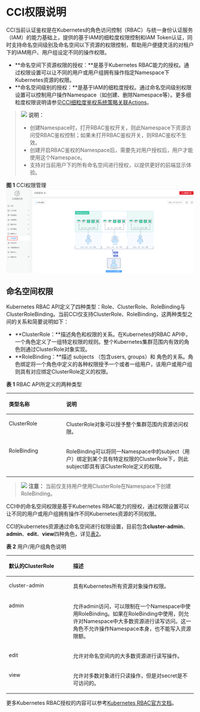 # CCI权限说明<a name="cci_01_0093"></a>

CCI当前认证鉴权是在Kubernetes的角色访问控制（RBAC）与统一身份认证服务（IAM）的能力基础上，提供的基于IAM的细粒度权限控制和IAM Token认证，同时支持命名空间级别及命名空间以下资源的权限控制，帮助用户便捷灵活的对租户下的IAM用户、用户组设定不同的操作权限。

-   **命名空间下资源权限的授权：**是基于Kubernetes RBAC能力的授权。通过权限设置可以让不同的用户或用户组拥有操作指定Namespace下Kubernetes资源的权限。
-   **命名空间级别的授权：**是基于IAM的细粒度授权。通过命名空间级别权限设置可以控制用户操作Namespace（如创建、删除Namespace等）。更多细粒度权限说明请参见[CCI细粒度鉴权系统策略关联Actions](https://support.huaweicloud.com/productdesc-cci/cci_03_0008.html#section0)。

>![](public_sys-resources/icon-note.gif) **说明：** 
>-   创建Namespace时，打开RBAC鉴权开关，则此Namespace下资源访问受RBAC鉴权控制；如果未打开RBAC鉴权开关，则RBAC鉴权不生效。
>-   创建开启RBAC鉴权的Namespace后，需要先对用户授权后，用户才能使用这个Namespace。
>-   支持对当前用户下的所有命名空间进行授权，以提供更好的前端显示体验。

**图 1**  CCI权限管理<a name="fig338584562419"></a>  
![](figures/CCI权限管理.png "CCI权限管理")

## 命名空间权限<a name="section944114820217"></a>

Kubernetes RBAC API定义了四种类型：Role、ClusterRole、RoleBinding与ClusterRoleBinding。当前CCI仅支持ClusterRole、RoleBinding，这两种类型之间的关系和简要说明如下：

-   **ClusterRole：**描述角色和权限的关系。在Kubernetes的RBAC API中，一个角色定义了一组特定权限的规则。整个Kubernetes集群范围内有效的角色则通过ClusterRole对象实现。
-   **RoleBinding：**描述 subjects （包含users, groups）和 角色的关系。角色绑定将一个角色中定义的各种权限授予一个或者一组用户，该用户或用户组则具有对应绑定ClusterRole定义的权限。

**表 1**  RBAC API所定义的两种类型

<a name="table7143142111614"></a>
<table><thead align="left"><tr id="row1914410211164"><th class="cellrowborder" valign="top" width="30.620000000000005%" id="mcps1.2.3.1.1"><p id="p614452101611"><a name="p614452101611"></a><a name="p614452101611"></a>类型名称</p>
</th>
<th class="cellrowborder" valign="top" width="69.38%" id="mcps1.2.3.1.2"><p id="p12144622163"><a name="p12144622163"></a><a name="p12144622163"></a>说明</p>
</th>
</tr>
</thead>
<tbody><tr id="row2014418219161"><td class="cellrowborder" valign="top" width="30.620000000000005%" headers="mcps1.2.3.1.1 "><p id="p4498748131713"><a name="p4498748131713"></a><a name="p4498748131713"></a>ClusterRole</p>
</td>
<td class="cellrowborder" valign="top" width="69.38%" headers="mcps1.2.3.1.2 "><p id="p176330155212"><a name="p176330155212"></a><a name="p176330155212"></a>ClusterRole对象可以授予整个集群范围内资源访问权限。</p>
</td>
</tr>
<tr id="row16145329168"><td class="cellrowborder" valign="top" width="30.620000000000005%" headers="mcps1.2.3.1.1 "><p id="p13145527161"><a name="p13145527161"></a><a name="p13145527161"></a>RoleBinding</p>
</td>
<td class="cellrowborder" valign="top" width="69.38%" headers="mcps1.2.3.1.2 "><p id="p1214572201610"><a name="p1214572201610"></a><a name="p1214572201610"></a>RoleBinding可以将同一Namespace中的subject（用户）绑定到某个具有特定权限的ClusterRole下，则此subject即具有该ClusterRole定义的权限。</p>
</td>
</tr>
</tbody>
</table>

>![](public_sys-resources/icon-caution.gif) **注意：** 
>当前仅支持用户使用ClusterRole在Namespace下创建RoleBinding。

CCI中的命名空间权限是基于Kubernetes RBAC能力的授权，通过权限设置可以让不同的用户或用户组拥有操作不同Kubernetes资源的不同权限。

CCI的kubernetes资源通过命名空间进行权限设置，目前包含**cluster-admin**、**admin**、**edit**、**view**四种角色，详见[表2](#table174765455252)。

**表 2**  用户/用户组角色说明

<a name="table174765455252"></a>
<table><thead align="left"><tr id="row19540194512257"><th class="cellrowborder" valign="top" width="34.300000000000004%" id="mcps1.2.3.1.1"><p id="p1654017455258"><a name="p1654017455258"></a><a name="p1654017455258"></a>默认的ClusterRole</p>
</th>
<th class="cellrowborder" valign="top" width="65.7%" id="mcps1.2.3.1.2"><p id="p0540144517258"><a name="p0540144517258"></a><a name="p0540144517258"></a>描述</p>
</th>
</tr>
</thead>
<tbody><tr id="row151518546195"><td class="cellrowborder" valign="top" width="34.300000000000004%" headers="mcps1.2.3.1.1 "><p id="p35167544194"><a name="p35167544194"></a><a name="p35167544194"></a>cluster-admin</p>
</td>
<td class="cellrowborder" valign="top" width="65.7%" headers="mcps1.2.3.1.2 "><p id="p13516125441918"><a name="p13516125441918"></a><a name="p13516125441918"></a>具有Kubernetes所有资源对象操作权限。</p>
</td>
</tr>
<tr id="row195412454251"><td class="cellrowborder" valign="top" width="34.300000000000004%" headers="mcps1.2.3.1.1 "><p id="p4541104518251"><a name="p4541104518251"></a><a name="p4541104518251"></a>admin</p>
</td>
<td class="cellrowborder" valign="top" width="65.7%" headers="mcps1.2.3.1.2 "><p id="p154117452251"><a name="p154117452251"></a><a name="p154117452251"></a>允许admin访问，可以限制在一个Namespace中使用RoleBinding。如果在RoleBinding中使用，则允许对Namespace中大多数资源进行读写访问。这一角色不允许操作Namespace本身，也不能写入资源限额。</p>
</td>
</tr>
<tr id="row12541445182514"><td class="cellrowborder" valign="top" width="34.300000000000004%" headers="mcps1.2.3.1.1 "><p id="p55415459252"><a name="p55415459252"></a><a name="p55415459252"></a>edit</p>
</td>
<td class="cellrowborder" valign="top" width="65.7%" headers="mcps1.2.3.1.2 "><p id="p20541545152519"><a name="p20541545152519"></a><a name="p20541545152519"></a>允许对命名空间内的大多数资源进行读写操作。</p>
</td>
</tr>
<tr id="row15541154516259"><td class="cellrowborder" valign="top" width="34.300000000000004%" headers="mcps1.2.3.1.1 "><p id="p20541194582515"><a name="p20541194582515"></a><a name="p20541194582515"></a>view</p>
</td>
<td class="cellrowborder" valign="top" width="65.7%" headers="mcps1.2.3.1.2 "><p id="p65420455258"><a name="p65420455258"></a><a name="p65420455258"></a>允许对多数对象进行只读操作，但是对secret是不可访问的。</p>
</td>
</tr>
</tbody>
</table>

更多Kubernetes RBAC授权的内容可以参考[Kubernetes RBAC官方文档](https://kubernetes.io/docs/admin/authorization/rbac/)。

